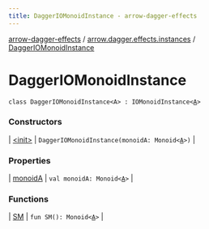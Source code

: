 ```yaml
---
title: DaggerIOMonoidInstance - arrow-dagger-effects
---
```


[arrow-dagger-effects](../../index.html) / [arrow.dagger.effects.instances](../index.html) / [DaggerIOMonoidInstance](./index.html)

# DaggerIOMonoidInstance

`class DaggerIOMonoidInstance<A> : IOMonoidInstance<`[`A`](index.html#A)`>`

### Constructors

| [&lt;init&gt;](-init-.html) | `DaggerIOMonoidInstance(monoidA: Monoid<`[`A`](index.html#A)`>)` |

### Properties

| [monoidA](monoid-a.html) | `val monoidA: Monoid<`[`A`](index.html#A)`>` |

### Functions

| [SM](-s-m.html) | `fun SM(): Monoid<`[`A`](index.html#A)`>` |

